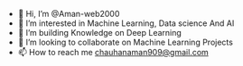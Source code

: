 - 👋 Hi, I’m @Aman-web2000
- 👀 I’m interested in Machine Learning, Data science And AI
- 🌱 I’m building Knowledge on Deep Learning
- 🤝 I’m looking to collaborate on Machine Learning Projects
- 📫 How to reach me chauhanaman909@gmail.com

<!---
Aman-web2000/Aman-web2000 is a ✨ special ✨ repository because its `README.md` (this file) appears on your GitHub profile.
You can click the Preview link to take a look at your changes.
--->

